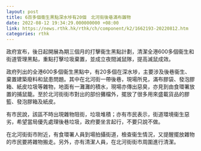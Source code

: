 ```yaml
---
layout: post
title: 6百多個衞生黑點深水埗有20個　北河街後巷滿布雜物
date: 2022-08-12 19:34:29.000000000 +08:00
link: https://news.rthk.hk/rthk/ch/component/k2/1662193-20220812.htm
categories: rthk
---
```


政府宣布，後日起開展為期三個月的打擊衞生黑點計劃，清潔全港600多個衞生和街道管理黑點，重點打擊垃圾棄置，並成立夜間滅鼠隊，提高滅鼠成效。

政府列出的全港600多個衞生黑點中，有20多個在深水埗，主要涉及後巷衞生、棄置建築廢料和鼠患問題。其中在北河街一帶後巷，現場所見，滿布膠袋、發泡膠箱、紙皮垃圾等雜物，地面有一灘灘的積水，現場亦傳出惡臭，亦見到由食環署放置的捕鼠籠。至於北河街街市對出的部份攤檔外，擺放了很多用來盛載貨品的膠籃、發泡膠箱及紙皮。

有市民說，該區不時出現雜物阻街，垃圾堆積；亦有市民表示，街道環境衞生惡劣，希望當局優先處理後巷垃圾，政府要坐言起行，不要只說不做。

在北河街街市附近，有食環署人員到場拍攝街道，檢查衞生情況，又提醒擺放雜物的市民要將雜物搬走。另外，亦有清潔人員，在北河街街市周圍進行清潔。

